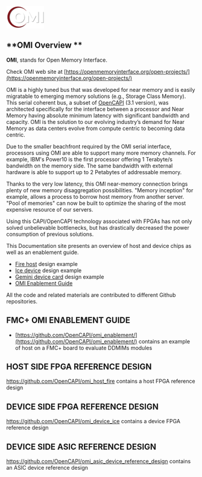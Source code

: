 ![open-memory-interface-omi-wht](pictures/open-memory-interface-omi-wht.png)



## **OMI Overview **

**OMI**, stands for Open Memory Interface. 

Check OMI web site at [https://openmemoryinterface.org/open-projects/](https://openmemoryinterface.org/open-projects/)

OMI is a highly tuned bus that was developed for near memory and is  easily migratable to emerging memory solutions (e.g., Storage Class  Memory). This serial coherent bus, a subset of [OpenCAPI](https://opencapi.org/) (3.1 version), was architected specifically for the interface between a processor and  Near Memory having absolute minimum latency with significant bandwidth  and capacity. OMI is the solution to our evolving industry’s demand for Near Memory as data centers evolve from compute centric to becoming  data centric.

Due to the smaller beachfront required by the OMI serial interface,  processors using OMI are able to support many more memory channels. For  example, IBM's Power10 is the first processor offering 1 Terabyte/s bandwidth on the memory side. The same bandwidth with external hardware is able to support up to 2 Petabytes of addressable memory.

Thanks to the very low latency, this OMI near-memory connection brings plenty of new memory disaggregation possibilities. "Memory inception" for example, allows a process to borrow host memory from another server. "Pool of memories" can now be built to optimize the sharing of the most expensive resource of our servers.

Using this CAPI/OpenCAPI technology associated with FPGAs has not only solved unbelievable bottlenecks, but has drastically decreased the power consumption of previous solutions.

This Documentation site presents an overview of host and device chips as well as an enablement guide.

- [Fire host](./blocs/fire) design example
- [Ice device](./blocs/ice) design example
- [Gemini device card](./blocs/gemini) design example
- [OMI Enablement Guide](./blocs/enablement)

 All the code and related materials are contributed to different Github repositories.

## FMC+ OMI ENABLEMENT GUIDE 

- [https://github.com/OpenCAPI/omi_enablement/](https://github.com/OpenCAPI/omi_enablement/) contains an example of host on a FMC+ board to evaluate DDMIMs modules

## HOST SIDE FPGA REFERENCE DESIGN

<https://github.com/OpenCAPI/omi_host_fire> contains a host FPGA reference design

## DEVICE SIDE FPGA REFERENCE DESIGN

<https://github.com/OpenCAPI/omi_device_ice> contains a device FPGA reference design

## DEVICE SIDE ASIC REFERENCE DESIGN

<https://github.com/OpenCAPI/omi_asic_device_reference_design> contains an ASIC device reference design




